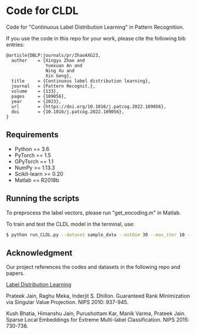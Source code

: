 # Code for CLDL

Code for "Continuous Label Distribution Learning" in Pattern Recognition.

If you use the code in this repo for your work, please cite the following bib entries:

```
@article{DBLP:journals/pr/ZhaoAXG23,
  author    = {Xingyu Zhao and
               Yuexuan An and
               Ning Xu and
               Xin Geng},
  title     = {Continuous label distribution learning},
  journal   = {Pattern Recognit.},
  volume    = {133},
  pages     = {109056},
  year      = {2023},
  url       = {https://doi.org/10.1016/j.patcog.2022.109056},
  doi       = {10.1016/j.patcog.2022.109056},
}
```

## Requirements

- Python == 3.6
- PyTorch == 1.5
- GPyTorch == 1.1
- NumPy >= 1.13.3
- Scikit-learn >= 0.20
- Matlab == R2018b

## Running the scripts

To preprocess the label vectors, please run "get_encoding.m" in Matlab.

To train and test the CLDL model in the terminal, use:

```bash
$ python run_CLDL.py --dataset sample_data --outDim 30 --max_iter 10 --lr 0.05 --kernel_type matern --device cuda:0 --neighbor_num 30
```

## Acknowledgment

Our project references the codes and datasets in the following repo and papers.

[Label Distribution Learning](http://palm.seu.edu.cn/xgeng/LDL/index.htm)

Prateek Jain, Raghu Meka, Inderjit S. Dhillon. Guaranteed Rank Minimization via Singular Value Projection. NIPS 2010: 937-945.

Kush Bhatia, Himanshu Jain, Purushottam Kar, Manik Varma, Prateek Jain. Sparse Local Embeddings for Extreme Multi-label Classification. NIPS 2015: 730-738.
